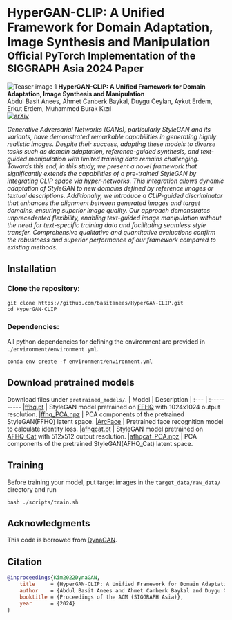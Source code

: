 # HyperGAN-CLIP: A Unified Framework for Domain Adaptation, Image Synthesis and Manipulation <br><sub>Official PyTorch Implementation of the SIGGRAPH Asia 2024 Paper</sub>
![Teaser image 1](srcs/teaser.png)
**HyperGAN-CLIP: A Unified Framework for Domain Adaptation, Image Synthesis and Manipulation**<br>
Abdul Basit Anees, Ahmet Canberk Baykal, Duygu Ceylan, Aykut Erdem, Erkut Erdem, Muhammed Burak Kızıl<br>
[![arXiv]()](https://arxiv.org/abs/xxxx.xxxxx)

*Generative Adversarial Networks (GANs), particularly StyleGAN and its variants, have demonstrated remarkable capabilities in generating highly realistic images. Despite their success, adapting these models to diverse tasks such as domain adaptation, reference-guided synthesis, and text-guided manipulation with limited training data remains challenging. Towards this end, in this study, we present a novel framework that significantly extends the capabilities of a pre-trained StyleGAN by integrating CLIP space via hyper-networks. This integration allows dynamic adaptation of StyleGAN to new domains defined by reference images or textual descriptions. Additionally, we introduce a CLIP-guided discriminator that enhances the alignment between generated images and target domains, ensuring superior image quality. Our approach demonstrates unprecedented flexibility, enabling text-guided image manipulation without the need for text-specific training data and facilitating seamless style transfer. Comprehensive qualitative and quantitative evaluations confirm the robustness and superior performance of our framework compared to existing methods.*

## Installation
### Clone the repository:
```shell
git clone https://github.com/basitanees/HyperGAN-CLIP.git
cd HyperGAN-CLIP
```

### Dependencies:
All python dependencies for defining the environment are provided in `./environment/environment.yml`.
```shell
conda env create -f environment/environment.yml
```

## Download pretrained models
Download files under `pretrained_models/`.
| Model | Description
| :--- | :----------
|[ffhq.pt](https://drive.google.com/uc?id=1XQabKtkpMltyZkFYidX4jd8Zrii5eTyI&export=download) | StyleGAN model pretrained on [FFHQ](https://github.com/NVlabs/ffhq-dataset) with 1024x1024 output resolution.
|[ffhq_PCA.npz](https://drive.google.com/uc?id=13b81CBny0VgxWJWWEylNJkNbXuQ512ug&export=download) | PCA components of the pretrained StyleGAN(FFHQ) latent space.
|[ArcFace](https://drive.google.com/uc?id=1bwcB_AvbD0_qHGUoQCxzbp2wEurhjD4c&export=download) | Pretrained face recognition model to calculate identity loss.
|[afhqcat.pt](https://drive.google.com/uc?id=17K_U0IKaVKoQT4lJ6zf1h6ijfmrHSB7B&export=download) | StyleGAN model pretrained on [AFHQ_Cat](https://github.com/clovaai/stargan-v2) with 512x512 output resolution.
|[afhqcat_PCA.npz](https://drive.google.com/uc?id=1_JiWz-8eiki-LFFF0Aerf8GpM6mpjpYR&export=download) | PCA components of the pretrained StyleGAN(AFHQ_Cat) latent space.

## Training
Before training your model, put target images in the `target_data/raw_data/` directory and run
```shell
bash ./scripts/train.sh
```


## Acknowledgments
This code is borrowed from [DynaGAN](https://github.com/blueGorae/DynaGAN).


## Citation

```bibtex
@inproceedings{Kim2022DynaGAN,
    title     = {HyperGAN-CLIP: A Unified Framework for Domain Adaptation, Image Synthesis and Manipulation},
    author    = {Abdul Basit Anees and Ahmet Canberk Baykal and Duygu Ceylan and Aykut Erdem and Erkut Erdem and Muhammed Burak Kızıl},
    booktitle = {Proceedings of the ACM (SIGGRAPH Asia)},
    year      = {2024}
}
``` 